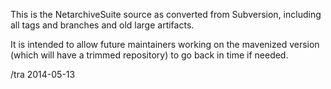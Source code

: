 This is the NetarchiveSuite source as converted from Subversion,
including all tags and branches and old large artifacts.

It is intended to allow future maintainers working on the mavenized
version (which will have a trimmed repository) to go back in time if
needed.

/tra 2014-05-13
